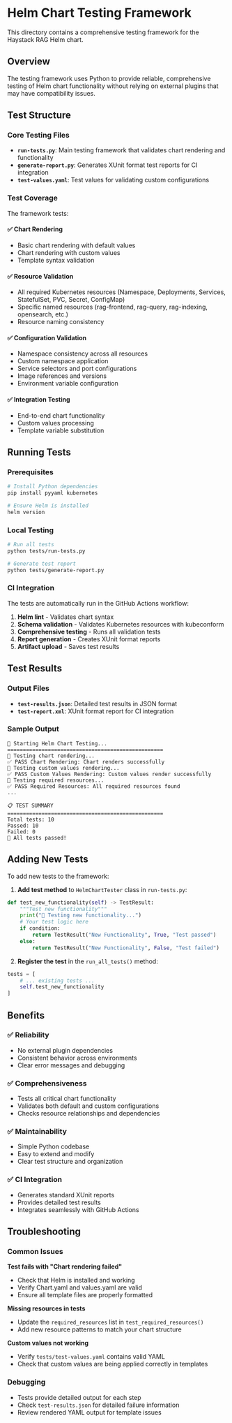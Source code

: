 # Helm Chart Testing Framework

This directory contains a comprehensive testing framework for the Haystack RAG Helm chart.

## Overview

The testing framework uses Python to provide reliable, comprehensive testing of Helm chart functionality without relying on external plugins that may have compatibility issues.

## Test Structure

### Core Testing Files
- **`run-tests.py`**: Main testing framework that validates chart rendering and functionality
- **`generate-report.py`**: Generates XUnit format test reports for CI integration
- **`test-values.yaml`**: Test values for validating custom configurations

### Test Coverage

The framework tests:

#### ✅ Chart Rendering
- Basic chart rendering with default values
- Chart rendering with custom values
- Template syntax validation

#### ✅ Resource Validation
- All required Kubernetes resources (Namespace, Deployments, Services, StatefulSet, PVC, Secret, ConfigMap)
- Specific named resources (rag-frontend, rag-query, rag-indexing, opensearch, etc.)
- Resource naming consistency

#### ✅ Configuration Validation
- Namespace consistency across all resources
- Custom namespace application
- Service selectors and port configurations
- Image references and versions
- Environment variable configuration

#### ✅ Integration Testing
- End-to-end chart functionality
- Custom values processing
- Template variable substitution

## Running Tests

### Prerequisites
```bash
# Install Python dependencies
pip install pyyaml kubernetes

# Ensure Helm is installed
helm version
```

### Local Testing
```bash
# Run all tests
python tests/run-tests.py

# Generate test report
python tests/generate-report.py
```

### CI Integration
The tests are automatically run in the GitHub Actions workflow:
1. **Helm lint** - Validates chart syntax
2. **Schema validation** - Validates Kubernetes resources with kubeconform
3. **Comprehensive testing** - Runs all validation tests
4. **Report generation** - Creates XUnit format reports
5. **Artifact upload** - Saves test results

## Test Results

### Output Files
- **`test-results.json`**: Detailed test results in JSON format
- **`test-report.xml`**: XUnit format report for CI integration

### Sample Output
```
🚀 Starting Helm Chart Testing...
==================================================
🧪 Testing chart rendering...
✅ PASS Chart Rendering: Chart renders successfully
🧪 Testing custom values rendering...
✅ PASS Custom Values Rendering: Custom values render successfully
🧪 Testing required resources...
✅ PASS Required Resources: All required resources found
...

📋 TEST SUMMARY
==================================================
Total tests: 10
Passed: 10
Failed: 0
🎉 All tests passed!
```

## Adding New Tests

To add new tests to the framework:

1. **Add test method** to `HelmChartTester` class in `run-tests.py`:
```python
def test_new_functionality(self) -> TestResult:
    """Test new functionality"""
    print("🧪 Testing new functionality...")
    # Your test logic here
    if condition:
        return TestResult("New Functionality", True, "Test passed")
    else:
        return TestResult("New Functionality", False, "Test failed")
```

2. **Register the test** in the `run_all_tests()` method:
```python
tests = [
    # ... existing tests ...
    self.test_new_functionality
]
```

## Benefits

### ✅ Reliability
- No external plugin dependencies
- Consistent behavior across environments
- Clear error messages and debugging

### ✅ Comprehensiveness
- Tests all critical chart functionality
- Validates both default and custom configurations
- Checks resource relationships and dependencies

### ✅ Maintainability
- Simple Python codebase
- Easy to extend and modify
- Clear test structure and organization

### ✅ CI Integration
- Generates standard XUnit reports
- Provides detailed test results
- Integrates seamlessly with GitHub Actions

## Troubleshooting

### Common Issues

**Test fails with "Chart rendering failed"**
- Check that Helm is installed and working
- Verify Chart.yaml and values.yaml are valid
- Ensure all template files are properly formatted

**Missing resources in tests**
- Update the `required_resources` list in `test_required_resources()`
- Add new resource patterns to match your chart structure

**Custom values not working**
- Verify `tests/test-values.yaml` contains valid YAML
- Check that custom values are being applied correctly in templates

### Debugging
- Tests provide detailed output for each step
- Check `test-results.json` for detailed failure information
- Review rendered YAML output for template issues 